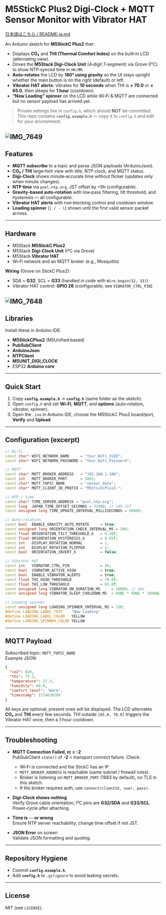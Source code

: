 # M5StickC Plus2 Digi‑Clock + MQTT Sensor Monitor with Vibrator HAT

[日本語はこちら / README‑ja.md](README-ja.md)

An Arduino sketch for **M5StickC Plus2** that:
- Displays **CO₂** and **THI (Thermal Comfort Index)** on the built‑in LCD (alternating view).
- Drives the **M5Stack Digi‑Clock Unit** (4‑digit 7‑segment) via Grove (I²C) to show NTP‑synced time in `HH:MM`.
- **Auto‑rotates** the LCD by **180° using gravity** so the UI stays upright whether the main button is on the right (default) or left.
- **Vibrator HAT alerts**: vibrates for **10 seconds** when THI is **> 70.0** or **< 65.0**, then sleeps for **1 hour** (cooldown).
- **“Now Loading” spinner** on the LCD while Wi‑Fi & MQTT are connected but no sensor payload has arrived yet.

> Private settings live in `config.h`, which should **NOT** be committed. This repo contains **`config.example.h`** — copy it to `config.h` and edit for your environment.


![IMG_7649](https://github.com/user-attachments/assets/cf519ac9-e86e-4603-990d-4e656f7a2289)
---

## Features

- **MQTT subscribe** to a topic and parse JSON payloads (ArduinoJson).
- **CO₂ / THI** large‑font view with title, NTP clock, and MQTT status.
- **Digi‑Clock** shows minute‑accurate time without flicker (updates only when minute changes).
- **NTP time** via `pool.ntp.org`, JST offset by +9h (configurable).
- **Gravity‑based auto‑rotation** with low‑pass filtering, tilt threshold, and hysteresis — all configurable.
- **Vibrator HAT alerts** with non‑blocking control and cooldown window.
- **Loading spinner** (`| / - \`) shown until the first valid sensor packet arrives.

---

## Hardware

- M5Stack **M5StickC Plus2**
- M5Stack **Digi‑Clock Unit** (I²C via Grove)
- M5Stack **Vibrator HAT**
- Wi‑Fi network and an MQTT broker (e.g., Mosquitto)

**Wiring** (Grove on StickC Plus2):
- SDA = **G32**, SCL = **G33** (handled in code with `Wire.begin(32, 33)`)
- Vibrator HAT control: **GPIO 26** (configurable; see `VIBRATOR_CTRL_PIN`)

![IMG_7648](https://github.com/user-attachments/assets/42b7b98b-4614-417f-be57-81130a44efc4)
---

## Libraries

Install these in Arduino IDE:
- **M5StickCPlus2** (M5Unified‑based)
- **PubSubClient**
- **ArduinoJson**
- **NTPClient**
- **M5UNIT_DIGI_CLOCK**
- ESP32 **Arduino core**

---

## Quick Start

1. Copy **`config.example.h`** → **`config.h`** (same folder as the sketch).
2. Open `config.h` and set **Wi‑Fi**, **MQTT**, and **options** (auto‑rotation, vibrator, spinner).
3. Open the `.ino` in Arduino IDE, choose the M5StickC Plus2 board/port, **Verify** and **Upload**.

---

## Configuration (excerpt)

```cpp
// Wi‑Fi
const char* WIFI_NETWORK_NAME     = "Your_WiFi_SSID";
const char* WIFI_NETWORK_PASSWORD = "Your_WiFi_Password";

// MQTT
const char* MQTT_BROKER_ADDRESS   = "192.168.1.100";
const int   MQTT_BROKER_PORT      = 1883;
const char* MQTT_TOPIC_NAME       = "sensor_data";
const char* MQTT_CLIENT_ID_PREFIX = "M5StickCPlus2-";

// NTP / time
const char* TIME_SERVER_ADDRESS = "pool.ntp.org";
const long  JAPAN_TIME_OFFSET_SECONDS = 32400; // +9h JST
const unsigned long TIME_UPDATE_INTERVAL_MILLISECONDS = 60000;

// Auto-rotation
const bool  ENABLE_GRAVITY_AUTO_ROTATE     = true;
const unsigned long ORIENTATION_CHECK_INTERVAL_MS = 200;
const float ORIENTATION_TILT_THRESHOLD_G   = 0.20f;
const float ORIENTATION_HYSTERESIS_G       = 0.05f;
const int   DISPLAY_ROTATION_NORMAL        = 1;
const int   DISPLAY_ROTATION_FLIPPED       = 3;
const bool  ORIENTATION_INVERT_X           = false;

// Vibrator HAT
const int   VIBRATOR_CTRL_PIN              = 26;
const bool  VIBRATOR_ACTIVE_HIGH           = true;
const bool  ENABLE_VIBRATOR_ALERTS         = true;
const float THI_HIGH_THRESHOLD             = 70.0f;
const float THI_LOW_THRESHOLD              = 65.0f;
const unsigned long VIBRATOR_ON_DURATION_MS     = 10000; // 10s
const unsigned long VIBRATOR_SLEEP_COOLDOWN_MS  = 60UL * 60UL * 1000UL; // 1h

// Loading spinner
const unsigned long LOADING_SPINNER_INTERVAL_MS = 150;
#define LOADING_LABEL_TEXT    "Now Loading"
#define LOADING_LABEL_COLOR   YELLOW
#define LOADING_SPINNER_COLOR YELLOW
```

---

## MQTT Payload

Subscribed topic: `MQTT_TOPIC_NAME`  
Example JSON:
```json
{
  "co2": 820,
  "thi": 75.2,
  "temperature": 27.3,
  "humidity": 60.0,
  "comfort_level": "Warm",
  "timestamp": 1724639200
}
```
All keys are optional; present ones will be displayed. The LCD alternates **CO₂** and **THI** every few seconds. THI outside `[65.0, 70.0]` triggers the Vibrator HAT once, then a 1‑hour cooldown.

---

## Troubleshooting

- **MQTT Connection Failed, rc = -2**  
  PubSubClient `state()` of **-2** = transport connect failure. Check:
  - Wi‑Fi is connected and the StickC has an IP.
  - `MQTT_BROKER_ADDRESS` is reachable (same subnet / firewall rules).
  - Broker is listening on `MQTT_BROKER_PORT` (1883 by default), no TLS in this sketch.
  - If the broker requires auth, use `connect(clientId, user, pass)`.

- **Digi‑Clock shows nothing**  
  Verify Grove cable orientation; I²C pins are **G32/SDA** and **G33/SCL**. Power‑cycle after attaching.

- **Time is `--` or wrong**  
  Ensure NTP server reachability; change time offset if not JST.

- **JSON Error** on screen  
  Validate JSON formatting and quoting.

---

## Repository Hygiene

- Commit **`config.example.h`**.  
- Add **`config.h`** to `.gitignore` to avoid leaking secrets.

---

## License

MIT (see `LICENSE`).
